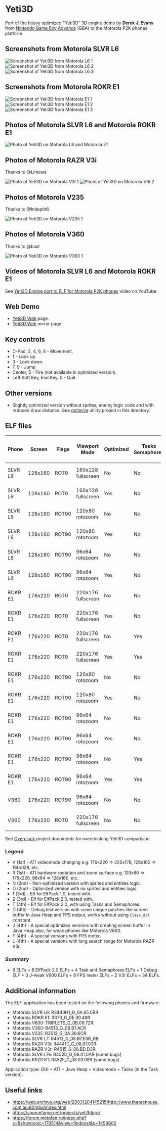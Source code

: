 Yeti3D
======

Port of the heavy optimized "Yeti3D" 3D engine demo by **Derek J. Evans** from [Nintendo Game Boy Advance](https://en.wikipedia.org/wiki/Game_Boy_Advance) (GBA) to the Motorola P2K phones platform.

## Screenshots from Motorola SLVR L6

![Screenshot of Yeti3D from Motorola L6 1](../images/Screenshot_Yeti3D_L6_1.png) ![Screenshot of Yeti3D from Motorola L6 2](../images/Screenshot_Yeti3D_L6_2.png) ![Screenshot of Yeti3D from Motorola L6 3](../images/Screenshot_Yeti3D_L6_3.png)

## Screenshots from Motorola ROKR E1

![Screenshot of Yeti3D from Motorola E1 1](../images/Screenshot_Yeti3D_E1_1.png) ![Screenshot of Yeti3D from Motorola E1 2](../images/Screenshot_Yeti3D_E1_2.png) ![Screenshot of Yeti3D from Motorola E1 3](../images/Screenshot_Yeti3D_E1_3.png)

## Photos of Motorola SLVR L6 and Motorola ROKR E1

![Photo of Yeti3D on Motorola L6 and Motorola E1](../images/Photo_Yeti3D_L6_E1_1.jpg)

## Photos of Motorola RAZR V3i

Thanks to @Limows

![Photo of Yeti3D on Motorola V3i 1](../images/Photo_Yeti3D_V3i_1.jpg) ![Photo of Yeti3D on Motorola V3i 2](../images/Photo_Yeti3D_V3i_2.jpg)

## Photos of Motorola V235

Thanks to @Indepth6

![Photo of Yeti3D on Motorola V235 1](../images/Photo_Yeti3D_V235_1.jpg)

## Photos of Motorola V360

Thanks to @baat

![Photo of Yeti3D on Motorola V360 1](../images/Photo_Yeti3D_V360_1.jpg)

## Videos of Motorola SLVR L6 and Motorola ROKR E1

See [Yeti3D Engine port to ELF for Motorola P2K phones](https://www.youtube.com/watch?v=HqgMxK00QFg) video on YouTube.

## Web Demo

* [Yeti3D Web](https://lab.exlmoto.ru/y3d/) page.
* [Yeti3D Web](https://exlmotodev.github.io/y3d/) mirror page.

## Key controls

* D-Pad, 2, 4, 6, 8 - Movement.
* 1 - Look up.
* 3 - Look down.
* 7, 9 - Jump.
* Center, 5 - Fire (not available in optimized version).
* Left Soft Key, End Key, 0 - Quit.

## Other versions

* Slightly optimized version without sprites, enemy logic code and with reduced draw distance. See [optimize](optimize) utility project in this directory.

## ELF files

| Phone   | Screen  | Flags | Viewport <br /> Mode       | Optimized | Tasks <br /> Semaphores | Fixed FPS  | FPS <br /> (avg, min-max) | ELF filename         |
| ---     | ---     | ---   | ---                        | ---       | ---                     | ---        | ---                       | ---                  |
| SLVR L6 | 128x160 | ROT0  | 160x128 <br /> fullscreen  | No        | No                      | 30.0       | 5.58 <br /> 5.4-5.7       | Y3D_VN1_160x128.elf  |
| SLVR L6 | 128x160 | ROT0  | 160x128 <br /> fullscreen  | Yes       | No                      | 30.0       | 5.64 <br /> 5.5-5.7       | Y3D_VO1_160x128.elf  |
| SLVR L6 | 128x160 | ROT90 | 120x80 <br /> rotozoom     | No        | No                      | 30.0       | 8.20 <br /> 7.8-8.5       | Y3D_RN1_120x80.elf   |
| SLVR L6 | 128x160 | ROT90 | 120x80 <br /> rotozoom     | Yes       | No                      | 30.0       | 8.23 <br /> 7.8-8.6       | Y3D_RO1_120x80.elf   |
| SLVR L6 | 128x160 | ROT90 | 96x64 <br /> rotozoom      | No        | No                      | 30.0       | 10.15 <br /> 9.9-10.4     | Y3D_RN1_96x64.elf    |
| SLVR L6 | 128x160 | ROT90 | 96x64 <br /> rotozoom      | Yes       | No                      | 30.0       | 10.18 <br /> 9.3-10.5     | Y3D_RO1_96x64.elf    |
| ROKR E1 | 176x220 | ROT0  | 220x176 <br /> fullscreen  | No        | No                      | 30.0       | 3.74 <br /> 3.4-4.0       | Y3D_VN1_220x176.elf  |
| ROKR E1 | 176x220 | ROT0  | 220x176 <br /> fullscreen  | Yes       | No                      | 30.0       | 3.91 <br /> 3.7-4.0       | Y3D_VO1_220x176.elf  |
| ROKR E1 | 176x220 | ROT0  | 220x176 <br /> fullscreen  | No        | Yes                     | 1000.0     | 2.83 <br /> 3.0-2.7       | Y3D_VN2T_220x176.elf |
| ROKR E1 | 176x220 | ROT0  | 220x176 <br /> fullscreen  | Yes       | Yes                     | 1000.0     | 2.83 <br /> 3.0-2.8       | Y3D_VO2T_220x176.elf |
| ROKR E1 | 176x220 | ROT90 | 120x80 <br /> rotozoom     | No        | No                      | 30.0       | 8.40 <br /> 7.4-8.6       | Y3D_RN1_120x80.elf   |
| ROKR E1 | 176x220 | ROT90 | 120x80 <br /> rotozoom     | Yes       | No                      | 30.0       | 8.40 <br /> 7.0-8.6       | Y3D_RO1_120x80.elf   |
| ROKR E1 | 176x220 | ROT90 | 96x64 <br /> rotozoom      | No        | No                      | 30.0       | 9.90 <br /> 8.5-10.1      | Y3D_RN1_96x64.elf    |
| ROKR E1 | 176x220 | ROT90 | 96x64 <br /> rotozoom      | Yes       | No                      | 30.0       | 11.15 <br /> 8.6-12.0     | Y3D_RO1_96x64.elf    |
| ROKR E1 | 176x220 | ROT90 | 96x64 <br /> rotozoom      | No        | Yes                     | 1000.0     | 8.04 <br /> 7.5-8.6       | Y3D_RN2T_96x64.elf   |
| ROKR E1 | 176x220 | ROT90 | 96x64 <br /> rotozoom      | Yes       | Yes                     | 1000.0     | 8.12 <br /> 7.5-8.6       | Y3D_RO2T_96x64.elf   |
| V360    | 176x220 | ROT90 | 96x64 <br /> rotozoom      | No        | No                      | 30.0       | 9.98 <br /> 6.2-12.1      | Y3D_RN1_96x64.elf    |
| V360    | 176x220 | ROT0  | 220x176 <br /> fullscreen  | No        | No                      | 30.0       | 3.64 <br /> 2.7-5.0       | Y3D_VN1D_220x176.elf |

See [Overclock](../Overclock) project documents for overclocking Yeti3D comparision.

### Legend

* V (1st) - ATI videomode changing e.g. 176x220 => 220x176, 128x160 => 160x128, etc.
* R (1st) - ATI hardware rootation and zoom surface e.g. 120x80 => 176x220, 96x64 => 128x160, etc.
* N (2nd) - Non-optimized version with sprites and entities logic.
* O (2nd) - Optimized version with no sprites and entities logic.
* 1 (3rd) - Elf for ElfPack 1.0, tested with.
* 2 (3rd) - Elf for ElfPack 2.0, tested with.
* T (4th) - Elf for ElfPack 2.0, with using Tasks and Semaphores.
* D (4th) - Debug test version with some unique patches like screen buffer in Java Heap and FPS output, works without using `Class_dal` constant.
* J (4th) - A special optimized versions with creating screen buffer in Java Heap also, for weak phones like Motorola V600.
* F (4th) - A special versions with FPS meter.
* L (4th) - A special versions with long search range for Motorola RAZR V3r.

### Summary

* 8 ELFs + 8 ElfPack 2.0 ELFs + 4 Task and Semaphores ELFs + 1 Debug ELF + 3 J-weak V600 ELFs + 8 FPS meter ELFs + 2 V3r ELFs = 34 ELFs.

## Additional information

The ELF-application has been tested on the following phones and firmware:

* Motorola SLVR L6: R3443H1_G_0A.65.0BR
* Motorola ROKR E1: R373_G_0E.30.49R
* Motorola V600: TRIPLETS_G_0B.09.72R
* Motorola V360: R4513_G_08.B7.ACR
* Motorola V235: R3512_G_0A.30.6CR
* Motorola SLVR L7: R4513_G_08.B7.E0R_RB
* Motorola RAZR V3i: R4441D_G_08.01.03R
* Motorola RAZR V3r: R4515_G_08.BD.D3R
* Motorola SLVR L7e: R452D_G_08.01.0AR (some bugs)
* Motorola KRZR K1:  R452F_G_08.03.08R (some bugs)

Application type: GUI + ATI + Java Heap + Videomode + Tasks (in the Task version).

## Useful links

* https://web.archive.org/web/20031204145215/http://www.theteahouse.com.au:80/gba/index.html
* https://sourceforge.net/projects/yeti3dpro/
* https://forum.motofan.ru/index.php?s=&showtopic=170514&view=findpost&p=1459600
